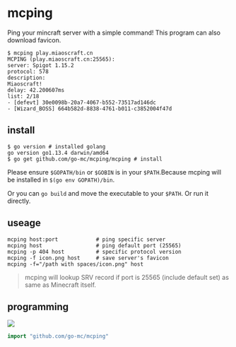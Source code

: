 # mcping

Ping your mincraft server with a simple command! This program can also download favicon.

```shell
$ mcping play.miaoscraft.cn
MCPING (play.miaoscraft.cn:25565):
server: Spigot 1.15.2
protocol: 578
description: 
Miaoscraft!
delay: 42.200607ms
list: 2/18
- [defevt] 30e0098b-20a7-4067-b552-73517ad146dc
- [Wizard_BOSS] 664b582d-8838-4761-b011-c3852004f47d

```

## install

```shell
$ go version # installed golang
go version go1.13.4 darwin/amd64
$ go get github.com/go-mc/mcping/mcping # install
```

Please ensure `$GOPATH/bin` or `$GOBIN` is in your `$PATH`.Because mcping will be installed in `$(go env GOPATH)/bin`.

Or you can `go build` and move the executable to your `$PATH`. Or run it directly.

## useage

```shell
mcping host:port			# ping specific server
mcping host					# ping default port (25565)
mcping -p 404 host	        # specific protocol version
mcping -f icon.png host		# save server's favicon
mcping -f="/path with spaces/icon.png" host
```

> mcping will lookup SRV record if port is 25565 (include default set) as same as Minecraft itself.

## programming

[![](https://img.shields.io/badge/godoc-reference-blue.svg)](https://pkg.go.dev/github.com/go-mc/mcping?tab=doc)

```go
import "github.com/go-mc/mcping"
```

